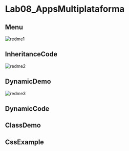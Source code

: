 # Lab08_AppsMultiplataforma

## Menu
![redme1](https://user-images.githubusercontent.com/54334317/82264263-32e89180-992a-11ea-84d0-057a1e9b32a3.jpg)

## InheritanceCode
![redme2](https://user-images.githubusercontent.com/54334317/82264408-7ba04a80-992a-11ea-9bbb-01812f0d4122.jpg)

## DynamicDemo
![redme3](https://user-images.githubusercontent.com/54334317/82264510-a4c0db00-992a-11ea-908c-4a85decd21de.jpg)

## DynamicCode


## ClassDemo


## CssExample
